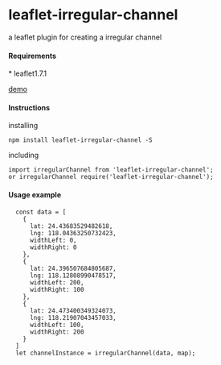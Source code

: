 # leaflet-irregular-channel

a leaflet plugin for creating a irregular channel

<h4>Requirements</h4>
* leaflet1.7.1

[demo](https://chenjacky131.github.io/leaflet-irregular-channel/index.html) 

<h4>Instructions</h4>

installing
````
npm install leaflet-irregular-channel -S
````
including
````
import irregularChannel from 'leaflet-irregular-channel';
or irregularChannel require('leaflet-irregular-channel');
````
<h4>Usage example</h4>

````
  const data = [
    {
      lat: 24.43683529482618, 
      lng: 118.04363250732423,
      widthLeft: 0,
      widthRight: 0
    },
    {
      lat: 24.396507684805687, 
      lng: 118.12808990478517,
      widthLeft: 200,
      widthRight: 100
    },
    {
      lat: 24.473400349324073,
      lng: 118.21907043457033,
      widthLeft: 100,
      widthRight: 200
    } 
  ]
  let channelInstance = irregularChannel(data, map);
````